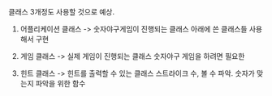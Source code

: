 클래스 3개정도 사용할 것으로 예상.

1. 어플리케이션 클래스 -> 숫자야구게임이 진행되는 클래스
아래에 쓴 클래스들 사용해서 구현

2. 게임 클래스 -> 실제 게임이 진행되는 클래스
숫자야구 게임을 하려면 필요한 

3. 힌트 클래스 -> 힌트를 출력할 수 있는 클래스
스트라이크 수, 볼 수 파악. 숫자가 맞는지 파악을 위한 함수
